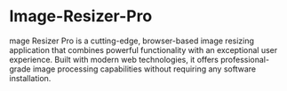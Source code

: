 # Image-Resizer-Pro
mage Resizer Pro is a cutting-edge, browser-based image resizing application that combines powerful functionality with an exceptional user experience. Built with modern web technologies, it offers professional-grade image processing capabilities without requiring any software installation.

